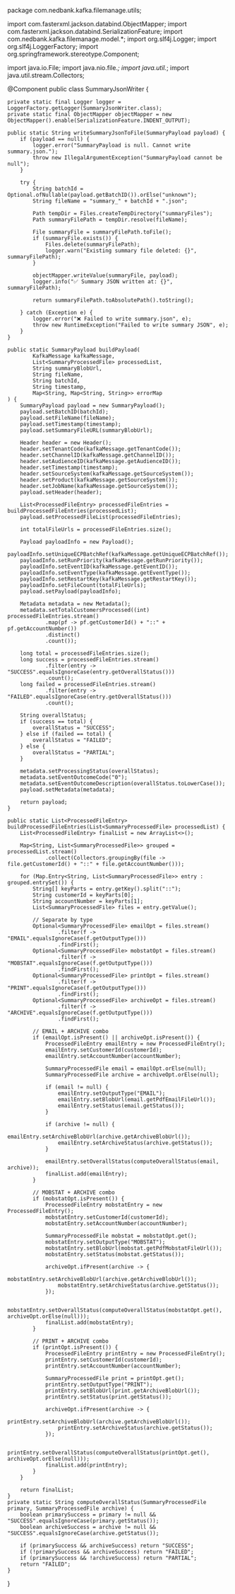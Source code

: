 package com.nedbank.kafka.filemanage.utils;

import com.fasterxml.jackson.databind.ObjectMapper;
import com.fasterxml.jackson.databind.SerializationFeature;
import com.nedbank.kafka.filemanage.model.*;
import org.slf4j.Logger;
import org.slf4j.LoggerFactory;
import org.springframework.stereotype.Component;

import java.io.File;
import java.nio.file.*;
import java.util.*;
import java.util.stream.Collectors;

@Component
public class SummaryJsonWriter {

    private static final Logger logger = LoggerFactory.getLogger(SummaryJsonWriter.class);
    private static final ObjectMapper objectMapper = new ObjectMapper().enable(SerializationFeature.INDENT_OUTPUT);

    public static String writeSummaryJsonToFile(SummaryPayload payload) {
        if (payload == null) {
            logger.error("SummaryPayload is null. Cannot write summary.json.");
            throw new IllegalArgumentException("SummaryPayload cannot be null");
        }

        try {
            String batchId = Optional.ofNullable(payload.getBatchID()).orElse("unknown");
            String fileName = "summary_" + batchId + ".json";

            Path tempDir = Files.createTempDirectory("summaryFiles");
            Path summaryFilePath = tempDir.resolve(fileName);

            File summaryFile = summaryFilePath.toFile();
            if (summaryFile.exists()) {
                Files.delete(summaryFilePath);
                logger.warn("Existing summary file deleted: {}", summaryFilePath);
            }

            objectMapper.writeValue(summaryFile, payload);
            logger.info("✅ Summary JSON written at: {}", summaryFilePath);

            return summaryFilePath.toAbsolutePath().toString();

        } catch (Exception e) {
            logger.error("❌ Failed to write summary.json", e);
            throw new RuntimeException("Failed to write summary JSON", e);
        }
    }

    public static SummaryPayload buildPayload(
            KafkaMessage kafkaMessage,
            List<SummaryProcessedFile> processedList,
            String summaryBlobUrl,
            String fileName,
            String batchId,
            String timestamp,
            Map<String, Map<String, String>> errorMap
    ) {
        SummaryPayload payload = new SummaryPayload();
        payload.setBatchID(batchId);
        payload.setFileName(fileName);
        payload.setTimestamp(timestamp);
        payload.setSummaryFileURL(summaryBlobUrl);

        Header header = new Header();
        header.setTenantCode(kafkaMessage.getTenantCode());
        header.setChannelID(kafkaMessage.getChannelID());
        header.setAudienceID(kafkaMessage.getAudienceID());
        header.setTimestamp(timestamp);
        header.setSourceSystem(kafkaMessage.getSourceSystem());
        header.setProduct(kafkaMessage.getSourceSystem());
        header.setJobName(kafkaMessage.getSourceSystem());
        payload.setHeader(header);

        List<ProcessedFileEntry> processedFileEntries = buildProcessedFileEntries(processedList);
        payload.setProcessedFileList(processedFileEntries);

        int totalFileUrls = processedFileEntries.size();

        Payload payloadInfo = new Payload();
        payloadInfo.setUniqueECPBatchRef(kafkaMessage.getUniqueECPBatchRef());
        payloadInfo.setRunPriority(kafkaMessage.getRunPriority());
        payloadInfo.setEventID(kafkaMessage.getEventID());
        payloadInfo.setEventType(kafkaMessage.getEventType());
        payloadInfo.setRestartKey(kafkaMessage.getRestartKey());
        payloadInfo.setFileCount(totalFileUrls);
        payload.setPayload(payloadInfo);

        Metadata metadata = new Metadata();
        metadata.setTotalCustomersProcessed((int) processedFileEntries.stream()
                .map(pf -> pf.getCustomerId() + "::" + pf.getAccountNumber())
                .distinct()
                .count());

        long total = processedFileEntries.size();
        long success = processedFileEntries.stream()
                .filter(entry -> "SUCCESS".equalsIgnoreCase(entry.getOverallStatus()))
                .count();
        long failed = processedFileEntries.stream()
                .filter(entry -> "FAILED".equalsIgnoreCase(entry.getOverallStatus()))
                .count();

        String overallStatus;
        if (success == total) {
            overallStatus = "SUCCESS";
        } else if (failed == total) {
            overallStatus = "FAILED";
        } else {
            overallStatus = "PARTIAL";
        }

        metadata.setProcessingStatus(overallStatus);
        metadata.setEventOutcomeCode("0");
        metadata.setEventOutcomeDescription(overallStatus.toLowerCase());
        payload.setMetadata(metadata);

        return payload;
    }

    public static List<ProcessedFileEntry> buildProcessedFileEntries(List<SummaryProcessedFile> processedList) {
        List<ProcessedFileEntry> finalList = new ArrayList<>();

        Map<String, List<SummaryProcessedFile>> grouped = processedList.stream()
                .collect(Collectors.groupingBy(file -> file.getCustomerId() + "::" + file.getAccountNumber()));

        for (Map.Entry<String, List<SummaryProcessedFile>> entry : grouped.entrySet()) {
            String[] keyParts = entry.getKey().split("::");
            String customerId = keyParts[0];
            String accountNumber = keyParts[1];
            List<SummaryProcessedFile> files = entry.getValue();

            // Separate by type
            Optional<SummaryProcessedFile> emailOpt = files.stream()
                    .filter(f -> "EMAIL".equalsIgnoreCase(f.getOutputType()))
                    .findFirst();
            Optional<SummaryProcessedFile> mobstatOpt = files.stream()
                    .filter(f -> "MOBSTAT".equalsIgnoreCase(f.getOutputType()))
                    .findFirst();
            Optional<SummaryProcessedFile> printOpt = files.stream()
                    .filter(f -> "PRINT".equalsIgnoreCase(f.getOutputType()))
                    .findFirst();
            Optional<SummaryProcessedFile> archiveOpt = files.stream()
                    .filter(f -> "ARCHIVE".equalsIgnoreCase(f.getOutputType()))
                    .findFirst();

            // EMAIL + ARCHIVE combo
            if (emailOpt.isPresent() || archiveOpt.isPresent()) {
                ProcessedFileEntry emailEntry = new ProcessedFileEntry();
                emailEntry.setCustomerId(customerId);
                emailEntry.setAccountNumber(accountNumber);

                SummaryProcessedFile email = emailOpt.orElse(null);
                SummaryProcessedFile archive = archiveOpt.orElse(null);

                if (email != null) {
                    emailEntry.setOutputType("EMAIL");
                    emailEntry.setBlobUrl(email.getPdfEmailFileUrl());
                    emailEntry.setStatus(email.getStatus());
                }

                if (archive != null) {
                    emailEntry.setArchiveBlobUrl(archive.getArchiveBlobUrl());
                    emailEntry.setArchiveStatus(archive.getStatus());
                }

                emailEntry.setOverallStatus(computeOverallStatus(email, archive));
                finalList.add(emailEntry);
            }

            // MOBSTAT + ARCHIVE combo
            if (mobstatOpt.isPresent()) {
                ProcessedFileEntry mobstatEntry = new ProcessedFileEntry();
                mobstatEntry.setCustomerId(customerId);
                mobstatEntry.setAccountNumber(accountNumber);

                SummaryProcessedFile mobstat = mobstatOpt.get();
                mobstatEntry.setOutputType("MOBSTAT");
                mobstatEntry.setBlobUrl(mobstat.getPdfMobstatFileUrl());
                mobstatEntry.setStatus(mobstat.getStatus());

                archiveOpt.ifPresent(archive -> {
                    mobstatEntry.setArchiveBlobUrl(archive.getArchiveBlobUrl());
                    mobstatEntry.setArchiveStatus(archive.getStatus());
                });

                mobstatEntry.setOverallStatus(computeOverallStatus(mobstatOpt.get(), archiveOpt.orElse(null)));
                finalList.add(mobstatEntry);
            }

            // PRINT + ARCHIVE combo
            if (printOpt.isPresent()) {
                ProcessedFileEntry printEntry = new ProcessedFileEntry();
                printEntry.setCustomerId(customerId);
                printEntry.setAccountNumber(accountNumber);

                SummaryProcessedFile print = printOpt.get();
                printEntry.setOutputType("PRINT");
                printEntry.setBlobUrl(print.getArchiveBlobUrl());
                printEntry.setStatus(print.getStatus());

                archiveOpt.ifPresent(archive -> {
                    printEntry.setArchiveBlobUrl(archive.getArchiveBlobUrl());
                    printEntry.setArchiveStatus(archive.getStatus());
                });

                printEntry.setOverallStatus(computeOverallStatus(printOpt.get(), archiveOpt.orElse(null)));
                finalList.add(printEntry);
            }
        }

        return finalList;
    }
    private static String computeOverallStatus(SummaryProcessedFile primary, SummaryProcessedFile archive) {
        boolean primarySuccess = primary != null && "SUCCESS".equalsIgnoreCase(primary.getStatus());
        boolean archiveSuccess = archive != null && "SUCCESS".equalsIgnoreCase(archive.getStatus());

        if (primarySuccess && archiveSuccess) return "SUCCESS";
        if (!primarySuccess && archiveSuccess) return "FAILED";
        if (primarySuccess && !archiveSuccess) return "PARTIAL";
        return "FAILED";
    }
}
